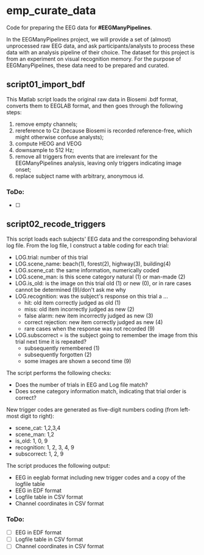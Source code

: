 # emp_curate_data
Code for preparing the EEG data for **#EEGManyPipelines**.


In the EEGManyPipelines project, we will provide a set of (almost) unprocessed raw EEG data, and ask participants/analysts to process these data with an analysis pipeline of their choice. The dataset for this project is from an experiment on visual recognition memory. For the purpose of EEGManyPipelines, these data need to be prepared and curated.

## script01_import_bdf
This Matlab script loads the original raw data in Biosemi .bdf format, converts them to EEGLAB format, and then goes through the following steps:
1. remove empty channels;
2. rereference to Cz (because Biosemi is recorded reference-free, which might otherwise confuse analysts);
3. compute HEOG and VEOG
4. downsample to 512 Hz;
5. remove all triggers from events that are irrelevant for the EEGManyPipelines analysis, leaving only triggers indicating image onset;
6. replace subject name with arbitrary, anonymous id.

### ToDo:
- [ ] 

## script02_recode_triggers
This script loads each subjects' EEG data and the corresponding behavioral log file. From the log file, I construct a table coding for each trial:
- LOG.trial: number of this trial
- LOG.scene_name: beach(1), forest(2), highway(3), building(4)
- LOG.scene_cat: the same information, numerically coded
- LOG.scene_man: is this scene category natural (1) or man-made (2)
- LOG.is_old: is the image on this trial old (1) or new (0), or in rare cases cannot be determined (9)/don't ask me why
- LOG.recognition: was the subject's response on this trial a ...
  - hit: old item correctly judged as old (1)
  - miss: old item incorrectly judged as new (2)
  - false alarm: new item incorrectly judged as new (3)
  - correct rejection: new item correctly judged as new (4)
  - rare cases when the response was not recorded (9)
- LOG.subscorrect = is the subject going to remember the image from this trial next time it is repeated?
  - subsequently remembered (1)
  - subsequently forgotten (2)
  - some images are shown a second time (9)

The script performs the following checks:
- Does the number of trials in EEG and Log file match?
- Does scene category information match, indicating that trial order is correct?

New trigger codes are generated as five-digit numbers coding (from left-most digit to right):
- scene_cat: 1,2,3,4
- scene_man: 1,2
- is_old: 1, 0, 9
- recognition: 1, 2, 3, 4, 9
- subscorrect: 1, 2, 9

The script produces the following output:
- EEG in eeglab format including new trigger codes and a copy of the logfile table
- EEG in EDF format
- Logfile table in CSV format
- Channel coordinates in CSV format

### ToDo:
- [ ] EEG in EDF format
- [ ] Logfile table in CSV format
- [ ] Channel coordinates in CSV format
